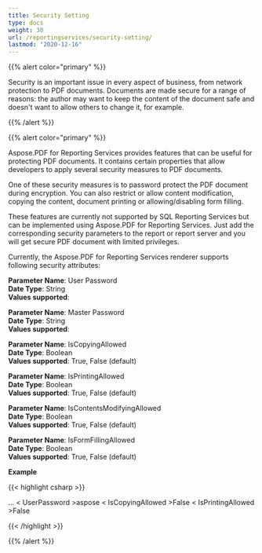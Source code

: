 ```yaml
---
title: Security Setting
type: docs
weight: 30
url: /reportingservices/security-setting/
lastmod: "2020-12-16"
---
```


{{% alert color="primary" %}}

Security is an important issue in every aspect of business, from network protection to PDF documents. Documents are made secure for a range of reasons: the author may want to keep the content of the document safe and doesn't want to allow others to change it, for example.

{{% /alert %}}

{{% alert color="primary" %}}

Aspose.PDF for Reporting Services provides features that can be useful for protecting PDF documents. It contains certain properties that allow developers to apply several security measures to PDF documents.

One of these security measures is to password protect the PDF document during encryption. You can also restrict or allow content modification, copying the content, document printing or allowing/disabling form filling.

These features are currently not supported by SQL Reporting Services but can be implemented using Aspose.PDF for Reporting Services. Just add the corresponding security parameters to the report or report server and you will get secure PDF document with limited privileges.

Currently, the Aspose.PDF for Reporting Services renderer supports following security attributes:

**Parameter Name**: User Password  
**Date Type**: String  
**Values supported**:  

**Parameter Name**: Master Password  
**Date Type**: String  
**Values supported**:  

**Parameter Name**: IsCopyingAllowed  
**Date Type**: Boolean  
**Values supported**: True, False (default)  

**Parameter Name**: IsPrintingAllowed  
**Date Type**: Boolean  
**Values supported**: True, False (default)  

**Parameter Name**: IsContentsModifyingAllowed  
**Date Type**: Boolean  
**Values supported**: True, False (default)  

**Parameter Name**: IsFormFillingAllowed  
**Date Type**: Boolean  
**Values supported**: True, False (default)  

**Example**

{{< highlight csharp >}}

<Render>
...
<Extension Name="APPDF" Type="Aspose.PDF.ReportingServices.Renderer,Aspose.PDF.ReportingServices">
<Configuration>
< UserPassword >aspose</UserPassword>
< IsCopyingAllowed >False</IsCopyingAllowed>
< IsPrintingAllowed >False</IsPrintingAllowed>
</Configuration>
</Extension>
</Render>

{{< /highlight >}}

{{% /alert %}}
